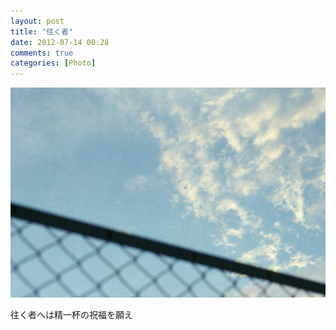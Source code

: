 ```yaml
---
layout: post
title: "往く者"
date: 2012-07-14 00:28
comments: true
categories: [Photo]
---
```


![往く者](/images/yukumono.jpg)

往く者へは精一杯の祝福を願え
